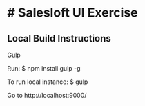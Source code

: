 # # Salesloft UI Exercise

## Local Build Instructions

Gulp

Run: $ npm install gulp -g

To run local instance:
$ gulp

Go to
http://localhost:9000/

